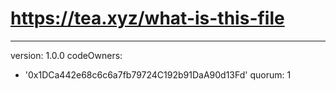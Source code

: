 # https://tea.xyz/what-is-this-file
---
version: 1.0.0
codeOwners:
  - '0x1DCa442e68c6c6a7fb79724C192b91DaA90d13Fd'
quorum: 1
